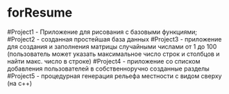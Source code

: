 # forResume
#Project1 - Приложение для рисования с базовыми функциями;
#Project2 - созданная простейшая база данных
#Project3 - приложение для создания и заполнения матрицы случайными числами от 1 до 100 (пользователь может указать максимальное число строк и столбцов и найти макс. число в строке)
#Project4 - приложение со списком добавления пользователей в собственноручно созданные разделы
#Project5 - процедурная генерация рельефа местности с видом сверху (на с++)
